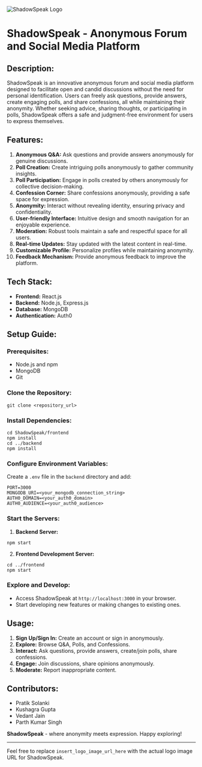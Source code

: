 ![ShadowSpeak Logo](![image](https://github.com/parthksingh1/Hackbyte2.0/assets/128512586/a9799079-1570-446f-994a-fb81769978f1))

# ShadowSpeak - Anonymous Forum and Social Media Platform

## Description:
ShadowSpeak is an innovative anonymous forum and social media platform designed to facilitate open and candid discussions without the need for personal identification. Users can freely ask questions, provide answers, create engaging polls, and share confessions, all while maintaining their anonymity. Whether seeking advice, sharing thoughts, or participating in polls, ShadowSpeak offers a safe and judgment-free environment for users to express themselves.

## Features:
1. **Anonymous Q&A:** Ask questions and provide answers anonymously for genuine discussions.
2. **Poll Creation:** Create intriguing polls anonymously to gather community insights.
3. **Poll Participation:** Engage in polls created by others anonymously for collective decision-making.
4. **Confession Corner:** Share confessions anonymously, providing a safe space for expression.
5. **Anonymity:** Interact without revealing identity, ensuring privacy and confidentiality.
6. **User-friendly Interface:** Intuitive design and smooth navigation for an enjoyable experience.
7. **Moderation:** Robust tools maintain a safe and respectful space for all users.
8. **Real-time Updates:** Stay updated with the latest content in real-time.
9. **Customizable Profile:** Personalize profiles while maintaining anonymity.
10. **Feedback Mechanism:** Provide anonymous feedback to improve the platform.

## Tech Stack:
- **Frontend:** React.js
- **Backend:** Node.js, Express.js
- **Database:** MongoDB
- **Authentication:** Auth0

## Setup Guide:

### Prerequisites:
- Node.js and npm
- MongoDB
- Git

### Clone the Repository:
```
git clone <repository_url>
```

### Install Dependencies:
```
cd ShadowSpeak/frontend
npm install
cd ../backend
npm install
```

### Configure Environment Variables:
Create a `.env` file in the `backend` directory and add:
```
PORT=3000
MONGODB_URI=<your_mongodb_connection_string>
AUTH0_DOMAIN=<your_auth0_domain>
AUTH0_AUDIENCE=<your_auth0_audience>
```

### Start the Servers:
1. **Backend Server:**
```
npm start
```
2. **Frontend Development Server:**
```
cd ../frontend
npm start
```

### Explore and Develop:
- Access ShadowSpeak at `http://localhost:3000` in your browser.
- Start developing new features or making changes to existing ones.

## Usage:
1. **Sign Up/Sign In:** Create an account or sign in anonymously.
2. **Explore:** Browse Q&A, Polls, and Confessions.
3. **Interact:** Ask questions, provide answers, create/join polls, share confessions.
4. **Engage:** Join discussions, share opinions anonymously.
5. **Moderate:** Report inappropriate content.

## Contributors:
- Pratik Solanki
- Kushagra Gupta
- Vedant Jain
- Parth Kumar Singh

**ShadowSpeak** - where anonymity meets expression. Happy exploring!

---

Feel free to replace `insert_logo_image_url_here` with the actual logo image URL for ShadowSpeak.
